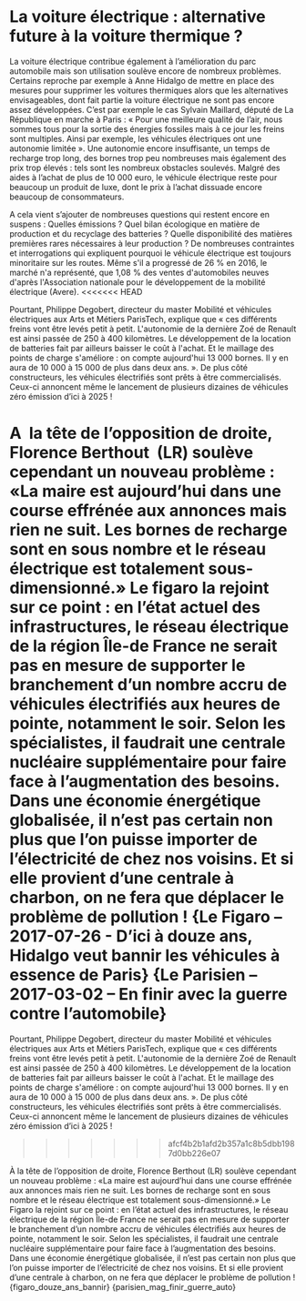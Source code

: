 # La voiture électrique : alternative future à la voiture thermique ?

La voiture électrique contribue également à l’amélioration du parc automobile mais son utilisation soulève encore de nombreux problèmes. Certains reproche par exemple à Anne Hidalgo de mettre en place des mesures pour supprimer les voitures thermiques alors que les alternatives envisageables, dont fait partie la voiture électrique ne sont pas encore assez développées. C’est par exemple le cas Sylvain Maillard, député de La République en marche à Paris : « Pour une meilleure qualité de l’air, nous sommes tous pour la sortie des énergies fossiles mais à ce jour les freins sont multiples. Ainsi par exemple, les véhicules électriques ont une autonomie limitée ». Une autonomie encore insuffisante, un temps de recharge trop long, des bornes trop peu nombreuses mais également des prix trop élevés : tels sont les nombreux obstacles soulevés. Malgré des aides à l’achat de plus de 10 000 euro, le véhicule électrique reste pour beaucoup un produit de luxe, dont le prix à l’achat dissuade encore beaucoup de consommateurs.

A cela vient s’ajouter de nombreuses questions qui restent encore en suspens : Quelles émissions ? Quel bilan écologique en matière de production et du recyclage des batteries ? Quelle disponibilité des matières premières rares nécessaires à leur production ? De nombreuses contraintes et interrogations qui expliquent pourquoi le véhicule électrique est toujours minoritaire sur les routes. Même s'il a progressé de 26 % en 2016, le marché n'a représenté, que 1,08 % des ventes d'automobiles neuves d'après l'Association nationale pour le développement de la mobilité électrique (Avere).
<<<<<<< HEAD

Pourtant, Philippe Degobert, directeur du master Mobilité et véhicules électriques aux Arts et Métiers ParisTech, explique que « ces différents freins vont être levés petit à petit. L'autonomie de la dernière Zoé de Renault est ainsi passée de 250 à 400 kilomètres. Le développement de la location de batteries fait par ailleurs baisser le coût à l'achat. Et le maillage des points de charge s'améliore : on compte aujourd'hui 13 000 bornes. Il y en aura de 10 000 à 15 000 de plus dans deux ans. ». De plus côté constructeurs, les véhicules électrifiés sont prêts à être commercialisés. Ceux-ci annoncent même le lancement de plusieurs dizaines de véhicules zéro émission d’ici à 2025 !

A  la tête de l’opposition de droite, Florence Berthout  (LR)  soulève cependant un nouveau problème : «La maire est aujourd’hui dans une course effrénée aux annonces mais rien ne suit. Les bornes de recharge sont en sous nombre et le réseau électrique est totalement sous-dimensionné.» Le figaro la rejoint sur ce point : en l’état actuel des infrastructures, le réseau électrique de la région Île-de France ne serait pas en mesure de supporter le branchement d’un nombre accru de véhicules électrifiés aux heures de pointe, notamment le soir. Selon les spécialistes, il faudrait une centrale nucléaire supplémentaire pour faire face à l’augmentation des besoins. Dans une économie énergétique globalisée, il n’est pas certain non plus que l’on puisse importer de l’électricité de chez nos voisins. Et si elle provient d’une centrale à charbon, on ne fera que déplacer le problème de pollution ! {Le Figaro – 2017-07-26 - D’ici à douze ans, Hidalgo veut bannir les véhicules à essence de Paris} {Le Parisien – 2017-03-02 – En finir avec la guerre contre l’automobile}
=======
 
Pourtant, Philippe Degobert, directeur du master Mobilité et véhicules électriques aux Arts et Métiers ParisTech, explique que « ces différents freins vont être levés petit à petit. L'autonomie de la dernière Zoé de Renault est ainsi passée de 250 à 400 kilomètres. Le développement de la location de batteries fait par ailleurs baisser le coût à l'achat. Et le maillage des points de charge s'améliore : on compte aujourd'hui 13 000 bornes. Il y en aura de 10 000 à 15 000 de plus dans deux ans. ». De plus côté constructeurs, les véhicules électrifiés sont prêts à être commercialisés. Ceux-ci annoncent même le lancement de plusieurs dizaines de véhicules zéro émission d’ici à 2025 !
>>>>>>> afcf4b2b1afd2b357a1c8b5dbb1987d0bb226e07

À la tête de l’opposition de droite, Florence Berthout (LR) soulève cependant un nouveau problème : «La maire est aujourd’hui dans une course effrénée aux annonces mais rien ne suit. Les bornes de recharge sont en sous nombre et le réseau électrique est totalement sous-dimensionné.» Le Figaro la rejoint sur ce point : en l’état actuel des infrastructures, le réseau électrique de la région Île-de France ne serait pas en mesure de supporter le branchement d’un nombre accru de véhicules électrifiés aux heures de pointe, notamment le soir. Selon les spécialistes, il faudrait une centrale nucléaire supplémentaire pour faire face à l’augmentation des besoins. Dans une économie énergétique globalisée, il n’est pas certain non plus que l’on puisse importer de l’électricité de chez nos voisins. Et si elle provient d’une centrale à charbon, on ne fera que déplacer le problème de pollution ! {figaro_douze_ans_bannir} {parisien_mag_finir_guerre_auto}
